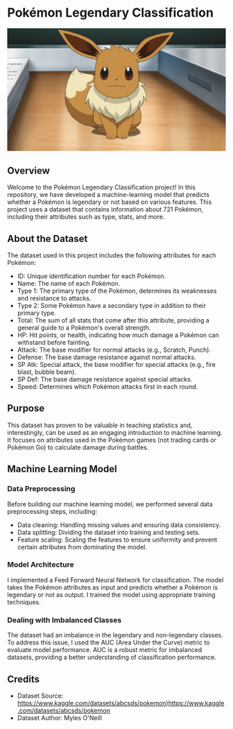 # Pokémon Legendary Classification
![Pokemon Image](./res/pokemon.png)


## Overview
Welcome to the Pokémon Legendary Classification project! In this repository, we have developed a machine-learning model that predicts whether a Pokémon is legendary or not based on various features. This project uses a dataset that contains information about 721 Pokémon, including their attributes such as type, stats, and more.

## About the Dataset
The dataset used in this project includes the following attributes for each Pokémon:

* ID: Unique identification number for each Pokémon.
* Name: The name of each Pokémon.
* Type 1: The primary type of the Pokémon, determines its weaknesses and resistance to attacks.
* Type 2: Some Pokémon have a secondary type in addition to their primary type.
* Total: The sum of all stats that come after this attribute, providing a general guide to a Pokémon's overall strength.
* HP: Hit points, or health, indicating how much damage a Pokémon can withstand before fainting.
* Attack: The base modifier for normal attacks (e.g., Scratch, Punch).
* Defense: The base damage resistance against normal attacks.
* SP Atk: Special attack, the base modifier for special attacks (e.g., fire blast, bubble beam).
* SP Def: The base damage resistance against special attacks.
* Speed: Determines which Pokémon attacks first in each round.

## Purpose
This dataset has proven to be valuable in teaching statistics and, interestingly, can be used as an engaging introduction to machine learning. 
It focuses on attributes used in the Pokémon games (not trading cards or Pokémon Go) to calculate damage during battles.

## Machine Learning Model
### Data Preprocessing
Before building our machine learning model, we performed several data preprocessing steps, including:

* Data cleaning: Handling missing values and ensuring data consistency.
* Data splitting: Dividing the dataset into training and testing sets.
* Feature scaling: Scaling the features to ensure uniformity and prevent certain attributes from dominating the model.

### Model Architecture
I implemented a Feed Forward Neural Network for classification. The model takes the Pokémon attributes as input and predicts whether a Pokémon is legendary or not as output.
I trained the model using appropriate training techniques.

### Dealing with Imbalanced Classes
The dataset had an imbalance in the legendary and non-legendary classes. To address this issue, I used the AUC (Area Under the Curve) metric to evaluate model performance. 
AUC is a robust metric for imbalanced datasets, providing a better understanding of classification performance.

## Credits
* Dataset Source: https://www.kaggle.com/datasets/abcsds/pokemon)https://www.kaggle.com/datasets/abcsds/pokemon
* Dataset Author: Myles O'Neill
